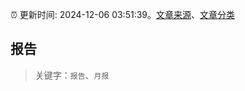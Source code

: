 :alarm_clock: 更新时间: 2024-12-06 03:51:39。[文章来源](/README.md)、[文章分类](/TAGS.md)

## 报告


> 关键字：`报告`、`月报`



